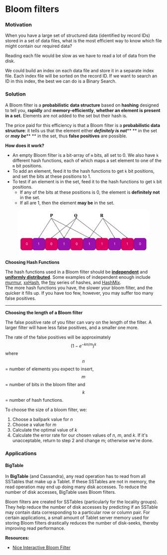 # Bloom filters

### Motivation

When you have a large set of structured data (identified by record IDs) stored in a set of data files, what is the most efficient way to know which file might contain our required data?

Reading each file would be slow as we have to read a lot of data from the disk.

We could build an index on each data file and store it in a separate index file. Each index file will be sorted on the record ID. If we want to search an ID in this index, the best we can do is a Binary Search.

### Solution

A Bloom filter is a **probabilistic** **data structure** based on **hashing** designed to tell you, **rapidly** and **memory-efficiently**, **whether an element is present in a set.** Elements are not added to the set but their hash is.

The price paid for this efficiency is that a Bloom filter is a **probabilistic data structure**: it tells us that the element either _**definitely is not**_** ** in the set or _**may be**_** ** in the set, thus **false positives** are possible.

**How does it work?**

* &#x20;An empty Bloom filter is a bit-array of `m` bits, all set to 0. We also have `k` different hash functions, each of which maps a set element to one of the `m` bit positions.
* To add an element, feed it to the hash functions to get `k` bit positions, and set the bits at these positions to 1.
* To test if an element is in the set, feed it to the hash functions to get `k` bit positions.
  * If any of the bits at these positions is 0, the element is **definitely not** in the set.
  * If all are 1, then the element **may be** in the set.

<figure><img src="../.gitbook/assets/Diana Playground (1).jpg" alt=""><figcaption></figcaption></figure>

**Choosing Hash Functions**

The hash functions used in a Bloom filter should be [**independent**](http://en.wiktionary.org/wiki/independent\_function) and [**uniformly distributed**](http://en.wikipedia.org/wiki/Uniform\_distribution\_\(discrete\)). Some examples of independent enough include [murmur](https://sites.google.com/site/murmurhash/), [xxHash](https://github.com/Cyan4973/xxHash), the [fnv](http://isthe.com/chongo/tech/comp/fnv/) series of hashes, and [HashMix](https://web.archive.org/web/20061030103559/http://www.concentric.net/\~Ttwang/tech/inthash.htm).\
The more hash functions you have, the slower your bloom filter, and the quicker it fills up. If you have too few, however, you may suffer too many false positives.

****

**Choosing the length of a Bloom filter**

The false positive rate of you filter can vary on the length of the filter. A larger filter will have less false positives, and a smaller one more.

The rate of the false positives will be approximately $$(1-e^{-kn/m})^k$$ where $$n$$ = number of elements you expect to insert, $$m$$= number of bits in the bloom filter and $$k$$= number of hash functions.

To choose the size of a bloom filter, we:

1. Choose a ballpark value for _n_
2. Choose a value for _m_
3. Calculate the optimal value of _k_
4. Calculate the error rate for our chosen values of _n_, _m_, and _k_. If it's unacceptable, return to step 2 and change m; otherwise we're done.

### Applications

#### BigTable

In **BigTable** (and Cassandra), any read operation has to read from all SSTables that make up a Tablet. If these SSTables are not in memory, the read operation may end up doing many disk accesses. To reduce the number of disk accesses, BigTable uses Bloom filters.

Bloom filters are created for SSTables (particularly for the locality groups). They help reduce the number of disk accesses by predicting if an SSTable may contain data corresponding to a particular row or column pair. For certain applications, a small amount of Tablet server memory used for storing Bloom filters drastically reduces the number of disk-seeks, thereby improving read performance.



**Resources:**

* [Nice Interactive Bloom Filter](https://llimllib.github.io/bloomfilter-tutorial/)
